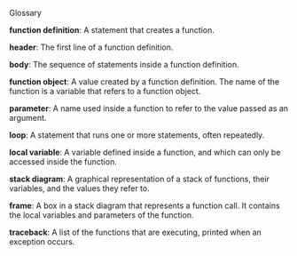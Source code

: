 Glossary

**function definition**: A statement that creates a function.

**header**: The first line of a function definition.

**body**: The sequence of statements inside a function definition.

**function object**: A value created by a function definition. The name of the
function is a variable that refers to a function object.

**parameter**: A name used inside a function to refer to the value passed as an
argument.

**loop**: A statement that runs one or more statements, often repeatedly.

**local variable**: A variable defined inside a function, and which can only be
accessed inside the function.

**stack diagram**: A graphical representation of a stack of functions, their
variables, and the values they refer to.

**frame**: A box in a stack diagram that represents a function call. It contains
the local variables and parameters of the function.

**traceback**: A list of the functions that are executing, printed when an
exception occurs.
